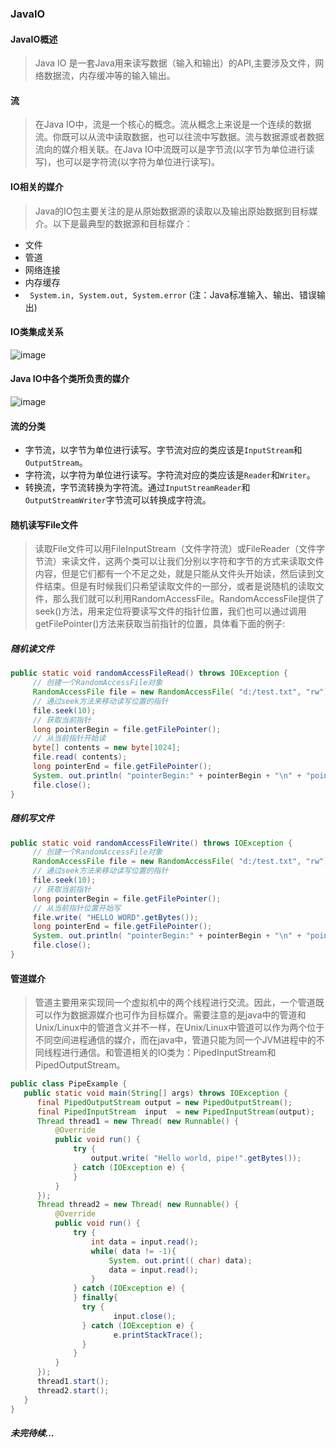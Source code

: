 ### JavaIO

#### JavaIO概述

> Java IO 是一套Java用来读写数据（输入和输出）的API,主要涉及文件，网络数据流，内存缓冲等的输入输出。

#### 流

> 在Java IO中，流是一个核心的概念。流从概念上来说是一个连续的数据流。你既可以从流中读取数据，也可以往流中写数据。流与数据源或者数据流向的媒介相关联。在Java IO中流既可以是字节流(以字节为单位进行读写)，也可以是字符流(以字符为单位进行读写)。

#### IO相关的媒介

> Java的IO包主要关注的是从原始数据源的读取以及输出原始数据到目标媒介。以下是最典型的数据源和目标媒介：
* 文件
* 管道
* 网络连接
* 内存缓存
* ` System.in, System.out, System.error` (注：Java标准输入、输出、错误输出)

#### IO类集成关系

![image](http://img.blog.csdn.net/20150910154516952)

#### Java IO中各个类所负责的媒介

![image](http://img.blog.csdn.net/20150910154540639)

#### 流的分类

* 字节流，以字节为单位进行读写。字节流对应的类应该是`InputStream`和`OutputStream`。
* 字符流，以字符为单位进行读写。字符流对应的类应该是`Reader`和`Writer`。
* 转换流，字节流转换为字符流。通过`InputStreamReader`和`OutputStreamWriter`字节流可以转换成字符流。

#### 随机读写File文件

> 读取File文件可以用FileInputStream（文件字符流）或FileReader（文件字节流）来读文件，这两个类可以让我们分别以字符和字节的方式来读取文件内容，但是它们都有一个不足之处，就是只能从文件头开始读，然后读到文件结束。但是有时候我们只希望读取文件的一部分，或者是说随机的读取文件，那么我们就可以利用RandomAccessFile。RandomAccessFile提供了seek()方法，用来定位将要读写文件的指针位置，我们也可以通过调用getFilePointer()方法来获取当前指针的位置，具体看下面的例子:

##### 随机读文件
``` java
public static void randomAccessFileRead() throws IOException {
     // 创建一个RandomAccessFile对象
     RandomAccessFile file = new RandomAccessFile( "d:/test.txt", "rw");
     // 通过seek方法来移动读写位置的指针
     file.seek(10);
     // 获取当前指针
     long pointerBegin = file.getFilePointer();
     // 从当前指针开始读
     byte[] contents = new byte[1024];
     file.read( contents);
     long pointerEnd = file.getFilePointer();
     System. out.println( "pointerBegin:" + pointerBegin + "\n" + "pointerEnd:" + pointerEnd + "\n" + new String(contents));
     file.close();
}
```

##### 随机写文件

``` java
public static void randomAccessFileWrite() throws IOException {
     // 创建一个RandomAccessFile对象
     RandomAccessFile file = new RandomAccessFile( "d:/test.txt", "rw");
     // 通过seek方法来移动读写位置的指针
     file.seek(10);
     // 获取当前指针
     long pointerBegin = file.getFilePointer();
     // 从当前指针位置开始写
     file.write( "HELLO WORD".getBytes());
     long pointerEnd = file.getFilePointer();
     System. out.println( "pointerBegin:" + pointerBegin + "\n" + "pointerEnd:" + pointerEnd + "\n" );
     file.close();
}
````

#### 管道媒介
> 管道主要用来实现同一个虚拟机中的两个线程进行交流。因此，一个管道既可以作为数据源媒介也可作为目标媒介。需要注意的是java中的管道和Unix/Linux中的管道含义并不一样，在Unix/Linux中管道可以作为两个位于不同空间进程通信的媒介，而在java中，管道只能为同一个JVM进程中的不同线程进行通信。和管道相关的IO类为：PipedInputStream和PipedOutputStream。

``` java 
public class PipeExample {
   public static void main(String[] args) throws IOException {
      final PipedOutputStream output = new PipedOutputStream();
      final PipedInputStream  input  = new PipedInputStream(output);
      Thread thread1 = new Thread( new Runnable() {
          @Override
          public void run() {
              try {
                  output.write( "Hello world, pipe!".getBytes());
              } catch (IOException e) {
              }
          }
      });
      Thread thread2 = new Thread( new Runnable() {
          @Override
          public void run() {
              try {
                  int data = input.read();
                  while( data != -1){
                      System. out.print(( char) data);
                      data = input.read();
                  }
              } catch (IOException e) {
              } finally{
                try {
                       input.close();
                } catch (IOException e) {
                       e.printStackTrace();
                }
              }
          }
      });
      thread1.start();
      thread2.start();
   }
}
```
##### 未完待续...